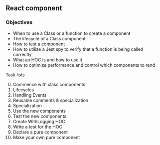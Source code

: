 ## React component
### Objectives
- When to use a Class or a function to create a component
- The lifecycle of a Class component
- How to test a component
- How to utilize a Jest spy to verify that a function is being called correctly
- What an HOC is and how to use it
- How to optimize performance and control which components to rend

Task lists

0. Commence with class components
1. Lifecycles
2. Handling Events
3. Reusable comments & specialization
4. Specialization
5. Use the new components
6. Test the new components
7. Create WithLogging HOC
8. Write a test for the HOC
9. Declare a pure component
10. Make your own pure component
